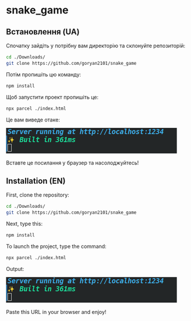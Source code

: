 # snake_game
## Встановлення (UA)
Спочатку зайдіть у потрібну вам директорію та склонуйте репозиторій:
```bash
cd ./Downloads/
git clone https://github.com/goryan2101/snake_game
```
Потім пропишіть цю команду:
```bash
npm install
```
Щоб запустити проект пропишіть це:
```bash
npx parcel ./index.html
```
Це вам виведе отаке:

![Вивід](image.png)

Вставте це посилання у браузер та насолоджуйтесь!

## Installation (EN)
First, clone the repository:
```bash
cd ./Downloads/
git clone https://github.com/goryan2101/snake_game
```
Next, type this:
```bash
npm install
```
To launch the project, type the command:
```bash
npx parcel ./index.html
```
Output:

![Output](image-1.png)

Paste this URL in your browser and enjoy!